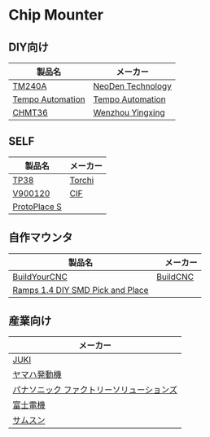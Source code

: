# Chip Mounter

## DIY向け

| 製品名 | メーカー |
| -- | -- |
| [TM240A](http://www.neodentech.com/bbx/996360-996360.html?id=26798&pid=761183) | [NeoDen Technology](http://www.neodentech.com/) |
| [Tempo Automation](http://tempoautomation.com/) | [Tempo Automation](http://tempoautomation.com/) |
|[CHMT36](http://www.zjyingxing.com/e_products/Desktop-Pick-and-Place-Machine-145.html)|[Wenzhou Yingxing](http://www.zjyingxing.com/)|

## SELF
| 製品名 | メーカー |
| -- | -- |
| [TP38](http://www.tonzh.com/en/product/tonzhTP38.html) | [Torchi](http://www.tonzh.com/en/) |
| [V900120](http://www.cif.fr/en/manual-pick-place-stations/331-station-de-placement-manuel-professionnel-precitec.html) | [CIF](http://www.cif.fr/en/)|
| [ProtoPlace S]() ||

## 自作マウンタ

| 製品名 |　メーカー |
| -- | -- |
| [BuildYourCNC](https://www.buildyourcnc.com/item/cnc-machine-redFrog-v1-pick-and-place-machine) | [BuildCNC](https://www.buildyourcnc.com) |
| [Ramps 1.4 DIY SMD Pick and Place](http://www.instructables.com/id/Ramps-14-DIY-SMD-Pick-and-Place/?lang=es) ||

## 産業向け

| メーカー |
| -- |
| [JUKI](http://www.juki.co.jp/smt/index.html)|
| [ヤマハ発動機](http://www.yamaha-motor.co.jp/smt/) |
| [パナソニック ファクトリーソリューションズ](http://www.panasonic.com/jp/company/pfsc.html)|
| [富士電機](http://smt.fuji.co.jp/products/mounter/)|
| [サムスン](http://www.samsung-smt.com/)|




